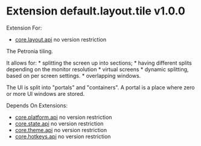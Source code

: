 # Extension default.layout.tile v1.0.0

Extension For:
* [core.layout.api](core.layout.api.md)
  no version restriction


The Petronia tiling.

It allows for: * splitting the screen up into sections; * having different splits depending on the monitor resolution * virtual screens * dynamic splitting, based on per screen settings. * overlapping windows.

The UI is split into "portals" and "containers".  A portal is a place where zero or more UI windows are stored.




Depends On Extensions:
* [core.platform.api](core.platform.api.md)
  no version restriction
* [core.state.api](core.state.api.md)
  no version restriction
* [core.theme.api](core.theme.api.md)
  no version restriction
* [core.hotkeys.api](core.hotkeys.api.md)
  no version restriction






